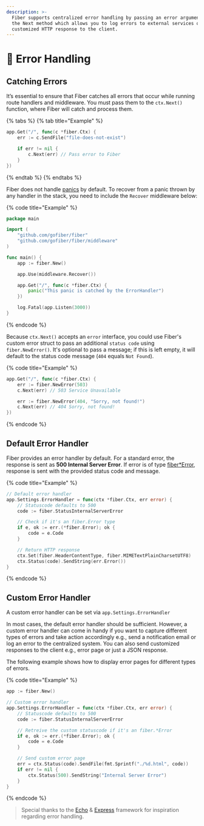 ```yaml
---
description: >-
  Fiber supports centralized error handling by passing an error argument into
  the Next method which allows you to log errors to external services or send a
  customized HTTP response to the client.
---
```


# 🐛 Error Handling

## Catching Errors

It’s essential to ensure that Fiber catches all errors that occur while running route handlers and middleware. You must pass them to the `ctx.Next()` function, where Fiber will catch and process them.

{% tabs %}
{% tab title="Example" %}
```go
app.Get("/", func(c *fiber.Ctx) {
    err := c.SendFile("file-does-not-exist")

    if err != nil {
        c.Next(err) // Pass error to Fiber
    }
})
```
{% endtab %}
{% endtabs %}

Fiber does not handle [panics](https://blog.golang.org/defer-panic-and-recover) by default. To recover from a panic thrown by any handler in the stack, you need to include the `Recover` middleware below:

{% code title="Example" %}
```go
package main

import (
    "github.com/gofiber/fiber"
    "github.com/gofiber/fiber/middleware"
)

func main() {
    app := fiber.New()

    app.Use(middleware.Recover())

    app.Get("/", func(c *fiber.Ctx) {
        panic("This panic is catched by the ErrorHandler")
    })

    log.Fatal(app.Listen(3000))
}
```
{% endcode %}

Because `ctx.Next()` accepts an `error` interface, you could use Fiber's custom error struct to pass an additional `status code` using `fiber.NewError()`. It's optional to pass a message; if this is left empty, it will default to the status code message \(`404` equals `Not Found`\).

{% code title="Example" %}
```go
app.Get("/", func(c *fiber.Ctx) {
    err := fiber.NewError(503)
    c.Next(err) // 503 Service Unavailable

    err := fiber.NewError(404, "Sorry, not found!")
    c.Next(err) // 404 Sorry, not found!
})
```
{% endcode %}

## Default Error Handler

Fiber provides an error handler by default. For a standard error, the response is sent as **500 Internal Server Error**. If error is of type [fiber\*Error](https://godoc.org/github.com/gofiber/fiber#Error), response is sent with the provided status code and message.

{% code title="Example" %}
```go
// Default error handler
app.Settings.ErrorHandler = func(ctx *fiber.Ctx, err error) {
    // Statuscode defaults to 500
    code := fiber.StatusInternalServerError

    // Check if it's an fiber.Error type
    if e, ok := err.(*fiber.Error); ok {
        code = e.Code
    }

    // Return HTTP response
    ctx.Set(fiber.HeaderContentType, fiber.MIMETextPlainCharsetUTF8)
    ctx.Status(code).SendString(err.Error())
}
```
{% endcode %}

## Custom Error Handler

A custom error handler can be set via `app.Settings.ErrorHandler`

In most cases, the default error handler should be sufficient. However, a custom error handler can come in handy if you want to capture different types of errors and take action accordingly e.g., send a notification email or log an error to the centralized system. You can also send customized responses to the client e.g., error page or just a JSON response.

The following example shows how to display error pages for different types of errors.

{% code title="Example" %}
```go
app := fiber.New()

// Custom error handler
app.Settings.ErrorHandler = func(ctx *fiber.Ctx, err error) {
    // Statuscode defaults to 500
    code := fiber.StatusInternalServerError

    // Retreive the custom statuscode if it's an fiber.*Error
    if e, ok := err.(*fiber.Error); ok {
        code = e.Code
    }

    // Send custom error page
    err = ctx.Status(code).SendFile(fmt.Sprintf("./%d.html", code))
    if err != nil {
        ctx.Status(500).SendString("Internal Server Error")
    }
}
```
{% endcode %}

> Special thanks to the [Echo](https://echo.labstack.com/) & [Express](https://expressjs.com/) framework for inspiration regarding error handling.

